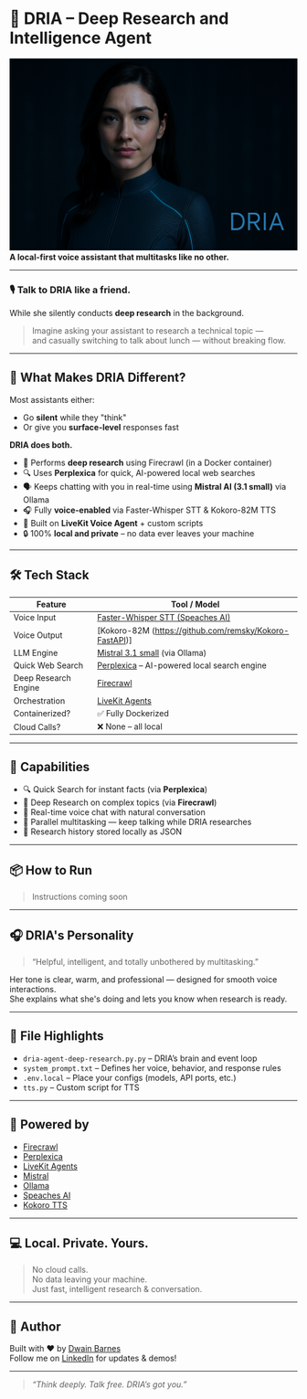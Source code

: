 # 🧠 DRIA – Deep Research and Intelligence Agent
![logo](dria.png)
**A local-first voice assistant that multitasks like no other.**

---

### 🎙️ Talk to DRIA like a friend.  
While she silently conducts **deep research** in the background.

> Imagine asking your assistant to research a technical topic —  
> and casually switching to talk about lunch — without breaking flow.

---

## 🚀 What Makes DRIA Different?

Most assistants either:
- Go **silent** while they "think"
- Or give you **surface-level** responses fast

**DRIA does both.**
- 🧠 Performs **deep research** using Firecrawl (in a Docker container)
- 🔍 Uses **Perplexica** for quick, AI-powered local web searches
- 🗣️ Keeps chatting with you in real-time using **Mistral AI (3.1 small)** via Ollama
- 🎧 Fully **voice-enabled** via Faster-Whisper STT & Kokoro-82M TTS
- 🧩 Built on **LiveKit Voice Agent** + custom scripts
- 🔒 100% **local and private** – no data ever leaves your machine

---

## 🛠️ Tech Stack

| Feature              | Tool / Model                                                                 |
|----------------------|------------------------------------------------------------------------------|
| Voice Input          | [Faster-Whisper STT (Speaches AI)](https://github.com/speaches-ai/speaches)                      |
| Voice Output         | [Kokoro-82M  (https://github.com/remsky/Kokoro-FastAPI)]                                                  |
| LLM Engine           | [Mistral 3.1 small](https://mistral.ai/) (via Ollama)                        |
| Quick Web Search     | [Perplexica](https://github.com/ItzCrazyKns/Perplexica) – AI-powered local search engine |
| Deep Research Engine | [Firecrawl](https://firecrawl.dev/)                                          |
| Orchestration        | [LiveKit Agents](https://github.com/livekit/agents)                          |
| Containerized?       | ✅ Fully Dockerized                                                           |
| Cloud Calls?         | ❌ None – all local                                                           |

---

## 🧪 Capabilities

- 🔍 Quick Search for instant facts (via **Perplexica**)
- 🧠 Deep Research on complex topics (via **Firecrawl**)
- 💬 Real-time voice chat with natural conversation
- 📡 Parallel multitasking — keep talking while DRIA researches
- 🧾 Research history stored locally as JSON

---

## 📦 How to Run

> Instructions coming soon

---

## 🎧 DRIA's Personality

> “Helpful, intelligent, and totally unbothered by multitasking.”

Her tone is clear, warm, and professional — designed for smooth voice interactions.  
She explains what she's doing and lets you know when research is ready.

---

## 📁 File Highlights

- `dria-agent-deep-research.py.py` – DRIA’s brain and event loop
- `system_prompt.txt` – Defines her voice, behavior, and response rules
- `.env.local` – Place your configs (models, API ports, etc.)
-  `tts.py` – Custom script for TTS 

---

## 🤖 Powered by

- [Firecrawl](https://firecrawl.dev/)
- [Perplexica](https://github.com/ItzCrazyKns/Perplexica)
- [LiveKit Agents](https://github.com/livekit/agents)
- [Mistral](https://mistral.ai/)
- [Ollama](https://ollama.ai/)
- [Speaches AI](https://github.com/speaches-ai/speache)
- [Kokoro TTS](https://github.com/Kokoro-ai/tts)

---

## 💻 Local. Private. Yours.

> No cloud calls.  
> No data leaving your machine.  
> Just fast, intelligent research & conversation.

---

## 📍 Author

Built with ❤️ by [Dwain Barnes](https://github.com/dwain-barnes)  
Follow me on [LinkedIn](https://www.linkedin.com/in/dwain-barnes/) for updates & demos!

---


> _“Think deeply. Talk free. DRIA’s got you.”_
